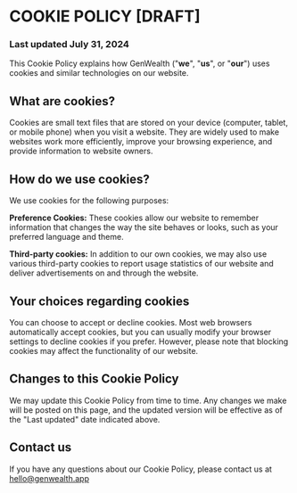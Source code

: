 # COOKIE POLICY [DRAFT]

### Last updated July 31, 2024

This Cookie Policy explains how GenWealth ("**we**", "**us**", or "**our**") uses cookies and similar technologies on our website.

## What are cookies?

Cookies are small text files that are stored on your device (computer, tablet, or mobile phone) when you visit a website. They are widely used to make websites work more efficiently, improve your browsing experience, and provide information to website owners.

## How do we use cookies?

We use cookies for the following purposes:

**Preference Cookies:** These cookies allow our website to remember information that changes the way the site behaves or looks, such as your preferred language and theme.

**Third-party cookies:** In addition to our own cookies, we may also use various third-party cookies to report usage statistics of our website and deliver advertisements on and through the website.

## Your choices regarding cookies

You can choose to accept or decline cookies. Most web browsers automatically accept cookies, but you can usually modify your browser settings to decline cookies if you prefer. However, please note that blocking cookies may affect the functionality of our website.

## Changes to this Cookie Policy

We may update this Cookie Policy from time to time. Any changes we make will be posted on this page, and the updated version will be effective as of the "Last updated" date indicated above.

## Contact us

If you have any questions about our Cookie Policy, please contact us at [hello@genwealth.app](mailto:hello@genwealth.app)

